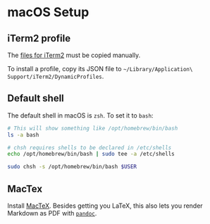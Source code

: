 # macOS Setup

## iTerm2 profile

The [files for iTerm2](iterm2/) must be copied manually.

To install a profile, copy its JSON file to `~/Library/Application\ Support/iTerm2/DynamicProfiles`.

## Default shell

The default shell in macOS is `zsh`. To set it to `bash`:

```sh
# This will show something like /opt/homebrew/bin/bash
ls -a bash

# chsh requires shells to be declared in /etc/shells
echo /opt/homebrew/bin/bash | sudo tee -a /etc/shells

sudo chsh -s /opt/homebrew/bin/bash $USER
```

## MacTex

Install [MacTeX](https://www.tug.org/mactex/mactex-download.html). Besides getting you LaTeX, this also lets you render Markdown as PDF with [`pandoc`](https://pandoc.org/).

